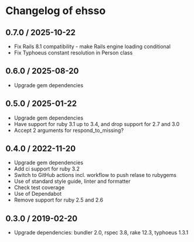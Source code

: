 # Changelog of ehsso

## 0.7.0 / 2025-10-22

* Fix Rails 8.1 compatibility - make Rails engine loading conditional
* Fix Typhoeus constant resolution in Person class

## 0.6.0 / 2025-08-20

* Upgrade gem dependencies

## 0.5.0 / 2025-01-22

* Upgrade gem dependencies
* Have support for ruby 3.1 up to 3.4, and drop support for 2.7 and 3.0
* Accept 2 arguments for respond_to_missing?

## 0.4.0 / 2022-11-20

* Upgrade gem dependencies
* Add ci support for ruby 3.2
* Switch to GitHub actions incl. workflow to push relase to rubygems
* Use of standard style guide, linter and formatter
* Check test coverage
* Use of Dependabot
* Remove support for ruby 2.5 and 2.6

## 0.3.0 / 2019-02-20

* Upgrade dependencies: bundler 2.0, rspec 3.8, rake 12.3, typhoeus 1.3.1
